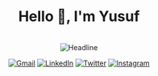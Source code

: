 <h1 align="center">Hello 👋, I'm Yusuf</h1>

<br/>

<div align=center>
  <img src="https://readme-typing-svg.herokuapp.com?size=40&duration=3000&color=30DC72&center=true&vCenter=true&width=800&height=100&lines=I'm+an+Android+Developer;" alt="Headline" />
</div>

<p align="center">
	<a href="mailto:orhanyusuf2534@gmail.com"><img src="https://img.icons8.com/bubbles/75/000000/gmail.png" alt="Gmail"/></a>
	<a href="https://[www.linkedin.com/in/cnrture/](https://www.linkedin.com/in/yusuf-orhan-b48283241/)"><img src="https://img.icons8.com/bubbles/75/000000/linkedin.png" alt="LinkedIn"/></a>
	<a href="https://twitter.com/coders_yusuf"><img src="https://img.icons8.com/bubbles/75/000000/twitter-circled.png" alt="Twitter"/></a>
	<a href="https://www.instagram.com/yusuf_orhnn3/"><img src="https://img.icons8.com/bubbles/75/000000/instagram-new--v2.png" alt="Instagram"/></a>
</p>

<br/>
